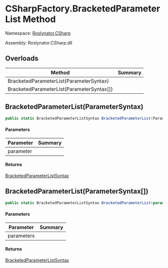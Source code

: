 # CSharpFactory\.BracketedParameterList Method

Namespace: [Roslynator.CSharp](../../README.md)

Assembly: Roslynator\.CSharp\.dll

## Overloads

| Method | Summary |
| ------ | ------- |
| BracketedParameterList\(ParameterSyntax\) | |
| BracketedParameterList\(ParameterSyntax\[\]\) | |

## BracketedParameterList\(ParameterSyntax\)

```csharp
public static BracketedParameterListSyntax BracketedParameterList(ParameterSyntax parameter)
```

#### Parameters

| Parameter | Summary |
| --------- | ------- |
| parameter | |

#### Returns

[BracketedParameterListSyntax](https://docs.microsoft.com/en-us/dotnet/api/microsoft.codeanalysis.csharp.syntax.bracketedparameterlistsyntax)


## BracketedParameterList\(ParameterSyntax\[\]\)

```csharp
public static BracketedParameterListSyntax BracketedParameterList(params ParameterSyntax[] parameters)
```

#### Parameters

| Parameter | Summary |
| --------- | ------- |
| parameters | |

#### Returns

[BracketedParameterListSyntax](https://docs.microsoft.com/en-us/dotnet/api/microsoft.codeanalysis.csharp.syntax.bracketedparameterlistsyntax)



